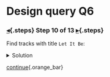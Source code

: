 <div class="top">

# Design query Q6
### [◂](command:katapod.loadPage?step9){.steps} Step 10 of 13 [▸](command:katapod.loadPage?step11){.steps}
</div>

Find tracks with title `Let It Be`:

<details>
  <summary>Solution</summary>

```
SELECT *
FROM tracks_by_title
WHERE title = 'Let It Be'; 
```

</details>

[continue](command:katapod.loadPage?step11){.orange_bar}
